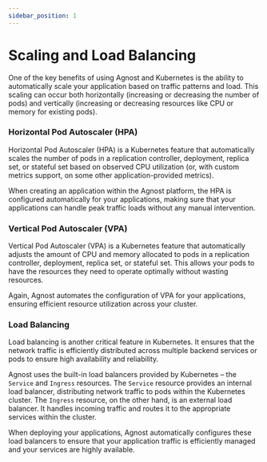 ```yaml
---
sidebar_position: 1
---
```


# Scaling and Load Balancing

One of the key benefits of using Agnost and Kubernetes is the ability to
automatically scale your application based on traffic patterns and load. This
scaling can occur both horizontally (increasing or decreasing the number of
pods) and vertically (increasing or decreasing resources like CPU or memory for
existing pods).

### Horizontal Pod Autoscaler (HPA)

Horizontal Pod Autoscaler (HPA) is a Kubernetes feature that automatically
scales the number of pods in a replication controller, deployment, replica set,
or stateful set based on observed CPU utilization (or, with custom metrics
support, on some other application-provided metrics).

When creating an application within the Agnost platform, the HPA is configured
automatically for your applications, making sure that your applications can
handle peak traffic loads without any manual intervention.

### Vertical Pod Autoscaler (VPA)

Vertical Pod Autoscaler (VPA) is a Kubernetes feature that automatically adjusts
the amount of CPU and memory allocated to pods in a replication controller,
deployment, replica set, or stateful set. This allows your pods to have the
resources they need to operate optimally without wasting resources.

Again, Agnost automates the configuration of VPA for your applications, ensuring
efficient resource utilization across your cluster.

### Load Balancing

Load balancing is another critical feature in Kubernetes. It ensures that the
network traffic is efficiently distributed across multiple backend services or
pods to ensure high availability and reliability.

Agnost uses the built-in load balancers provided by Kubernetes – the `Service`
and `Ingress` resources. The `Service` resource provides an internal load
balancer, distributing network traffic to pods within the Kubernetes cluster.
The `Ingress` resource, on the other hand, is an external load balancer. It
handles incoming traffic and routes it to the appropriate services within the
cluster.

When deploying your applications, Agnost automatically configures these load
balancers to ensure that your application traffic is efficiently managed and
your services are highly available.
